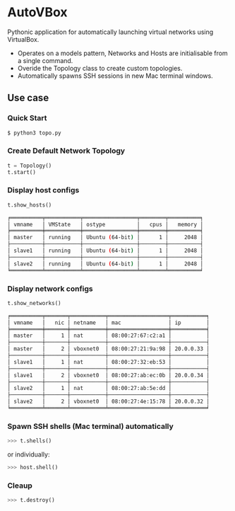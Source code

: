 # AutoVBox

Pythonic application for automatically launching virtual networks using VirtualBox. 

* Operates on a models pattern, Networks and Hosts are initialisable from a single command. 
* Overide the Topology class to create custom topologies. 
* Automatically spawns SSH sessions in new Mac terminal windows. 

## Use case

### Quick Start
```bash 
$ python3 topo.py
```

### Create Default Network Topology
```python
t = Topology()
t.start() 
```
### Display host configs 
```python 
t.show_hosts() 
```

```bash
╒══════════╤═══════════╤═════════════════╤════════╤══════════╕
│ vmname   │ VMState   │ ostype          │   cpus │   memory │
╞══════════╪═══════════╪═════════════════╪════════╪══════════╡
│ master   │ running   │ Ubuntu (64-bit) │      1 │     2048 │
├──────────┼───────────┼─────────────────┼────────┼──────────┤
│ slave1   │ running   │ Ubuntu (64-bit) │      1 │     2048 │
├──────────┼───────────┼─────────────────┼────────┼──────────┤
│ slave2   │ running   │ Ubuntu (64-bit) │      1 │     2048 │
╘══════════╧═══════════╧═════════════════╧════════╧══════════╛
```

### Display network configs 
```python 
t.show_networks()
```

```bash
╒══════════╤═══════╤═══════════╤═══════════════════╤═══════════╕
│ vmname   │   nic │ netname   │ mac               │ ip        │
╞══════════╪═══════╪═══════════╪═══════════════════╪═══════════╡
│ master   │     1 │ nat       │ 08:00:27:67:c2:a1 │           │
├──────────┼───────┼───────────┼───────────────────┼───────────┤
│ master   │     2 │ vboxnet0  │ 08:00:27:21:9a:98 │ 20.0.0.33 │
├──────────┼───────┼───────────┼───────────────────┼───────────┤
│ slave1   │     1 │ nat       │ 08:00:27:32:eb:53 │           │
├──────────┼───────┼───────────┼───────────────────┼───────────┤
│ slave1   │     2 │ vboxnet0  │ 08:00:27:ab:ec:0b │ 20.0.0.34 │
├──────────┼───────┼───────────┼───────────────────┼───────────┤
│ slave2   │     1 │ nat       │ 08:00:27:ab:5e:dd │           │
├──────────┼───────┼───────────┼───────────────────┼───────────┤
│ slave2   │     2 │ vboxnet0  │ 08:00:27:4e:15:78 │ 20.0.0.32 │
╘══════════╧═══════╧═══════════╧═══════════════════╧═══════════╛
``` 

### Spawn SSH shells (Mac terminal) automatically 
```python
>>> t.shells() 
```
or individually:
```python
>>> host.shell() 
```

### Cleaup 
```python
>>> t.destroy() 
```

